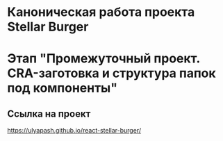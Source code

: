 # Каноническая работа проекта Stellar Burger 
# Этап "Промежуточный проект. CRA-заготовка и структура папок под компоненты"

## Ссылка на проект
https://ulyapash.github.io/react-stellar-burger/